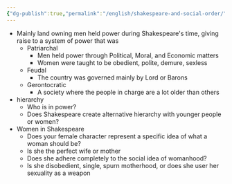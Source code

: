 ```yaml
---
{"dg-publish":true,"permalink":"/english/shakespeare-and-social-order/"}
---
```


- Mainly land owning men held power during Shakespeare's time, giving raise to a system of power that was
	- Patriarchal
		- Men held power through Political, Moral, and Economic matters
		- Women were taught to be obedient, polite, demure, sexless
	- Feudal
		- The country was governed mainly by Lord or Barons
	- Gerontocratic
		- A society where the people in charge are a lot older than others
- hierarchy
	- Who is in power?
	- Does Shakespeare create alternative hierarchy with younger people or women?
- Women in Shakespeare
	- Does your female character represent a specific idea of what a woman should be?
	- Is she the perfect wife or mother
	- Does she adhere completely to the social idea of womanhood?
	- Is she disobedient, single, spurn motherhood, or does she user her sexuality as a weapon